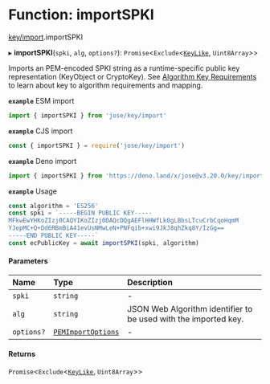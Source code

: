 # Function: importSPKI

[key/import](../modules/key_import.md).importSPKI

▸ **importSPKI**(`spki`, `alg`, `options?`): `Promise`<`Exclude`<[`KeyLike`](../types/types.KeyLike.md), `Uint8Array`\>\>

Imports an PEM-encoded SPKI string as a runtime-specific public key representation (KeyObject or CryptoKey).
See [Algorithm Key Requirements](https://github.com/panva/jose/issues/210) to learn about key to algorithm
requirements and mapping.

**`example`** ESM import
```js
import { importSPKI } from 'jose/key/import'
```

**`example`** CJS import
```js
const { importSPKI } = require('jose/key/import')
```

**`example`** Deno import
```js
import { importSPKI } from 'https://deno.land/x/jose@v3.20.0/key/import.ts'
```

**`example`** Usage
```js
const algorithm = 'ES256'
const spki = `-----BEGIN PUBLIC KEY-----
MFkwEwYHKoZIzj0CAQYIKoZIzj0DAQcDQgAEFlHHWfLk0gLBbsLTcuCrbCqoHqmM
YJepMC+Q+Dd6RBmBiA41evUsNMwLeN+PNFqib+xwi9JkJ8qhZkq8Y/IzGg==
-----END PUBLIC KEY-----`
const ecPublicKey = await importSPKI(spki, algorithm)
```

#### Parameters

| Name | Type | Description |
| :------ | :------ | :------ |
| `spki` | `string` | - |
| `alg` | `string` | JSON Web Algorithm identifier to be used with the imported key. |
| `options?` | [`PEMImportOptions`](../interfaces/key_import.PEMImportOptions.md) | - |

#### Returns

`Promise`<`Exclude`<[`KeyLike`](../types/types.KeyLike.md), `Uint8Array`\>\>
